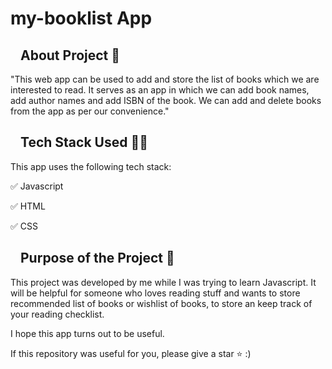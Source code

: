 # my-booklist App

<h2><a id="user-content-about-project-" class="anchor" aria-hidden="true" href="#about-project-"><svg class="octicon octicon-link" viewBox="0 0 16 16" version="1.1" width="16" height="16" aria-hidden="true"></svg></a>About Project <g-emoji class="g-emoji" alias="memo" fallback-src="https://github.githubassets.com/images/icons/emoji/unicode/1f4dd.png">📝</g-emoji></h2>
<p>
  "This web app can be used to add and store the list of books which we are interested to read. It serves as an app in which we can add book names, add author names and add ISBN of the book. We can add and delete books from the app as per our convenience."
</p>

<h2><a id="user-content-tech-stack-used-" class="anchor" aria-hidden="true" href="#tech-stack-used-"><svg class="octicon octicon-link" viewBox="0 0 16 16" version="1.1" width="16" height="16" aria-hidden="true"></svg></a>Tech Stack Used <g-emoji class="g-emoji" alias="man_technologist" fallback-src="https://github.githubassets.com/images/icons/emoji/unicode/1f468-1f4bb.png">👨‍💻</g-emoji></h2>
<p>This app uses the following tech stack:</p>
<p><g-emoji class="g-emoji" alias="white_check_mark" fallback-src="https://github.githubassets.com/images/icons/emoji/unicode/2705.png">✅</g-emoji> Javascript</p>
<p><g-emoji class="g-emoji" alias="white_check_mark" fallback-src="https://github.githubassets.com/images/icons/emoji/unicode/2705.png">✅</g-emoji> HTML</p>
<p><g-emoji class="g-emoji" alias="white_check_mark" fallback-src="https://github.githubassets.com/images/icons/emoji/unicode/2705.png">✅</g-emoji> CSS</p>

<h2><a id="user-content-purpose-of-the-project-" class="anchor" aria-hidden="true" href="#purpose-of-the-project-"><svg class="octicon octicon-link" viewBox="0 0 16 16" version="1.1" width="16" height="16" aria-hidden="true"></svg></a>Purpose of the Project <g-emoji class="g-emoji" alias="dart" fallback-src="https://github.githubassets.com/images/icons/emoji/unicode/1f3af.png">🎯</g-emoji></h2>
<p>This project was developed by me while I was trying to learn Javascript.
It will be helpful for someone who loves reading stuff and wants to store recommended list of books or wishlist of books, to store an keep track of your reading checklist.</p>
<p>I hope this app turns out to be useful.</p>
<p>If this repository was useful for you, please give a star <g-emoji class="g-emoji" alias="star" fallback-src="https://github.githubassets.com/images/icons/emoji/unicode/2b50.png">⭐</g-emoji> :)</p>
